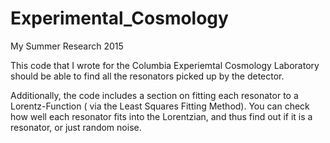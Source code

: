 # Experimental_Cosmology
My Summer Research 2015

This code that I wrote for the Columbia Experiemtal Cosmology Laboratory should
be able to find all the resonators picked up by the detector.

Additionally, the code includes a section on fitting each resonator to a
Lorentz-Function ( via the Least Squares Fitting Method). You can check how well
each resonator fits into the Lorentzian, and thus find out if it is a resonator,
or just random noise.
